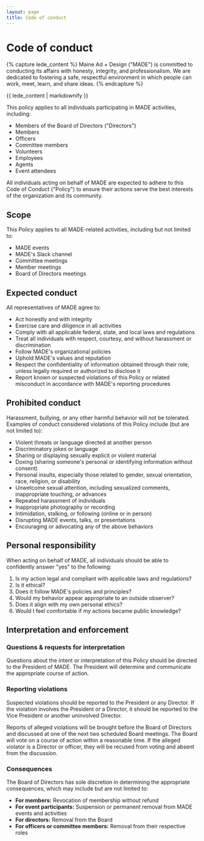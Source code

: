 ```yaml
---
layout: page
title: Code of conduct
---
```


# Code of conduct

{% capture lede_content %}
Maine Ad + Design ("MADE") is committed to conducting its affairs with honesty, integrity, and professionalism. We are dedicated to fostering a safe, respectful environment in which people can work, meet, learn, and share ideas.
{% endcapture %}

<div class="lede">
{{ lede_content | markdownify }}
</div>

This policy applies to all individuals participating in MADE activities, including:
* Members of the Board of Directors ("Directors")
* Members
* Officers
* Committee members
* Volunteers
* Employees
* Agents
* Event attendees

All individuals acting on behalf of MADE are expected to adhere to this Code of Conduct ("Policy") to ensure their actions serve the best interests of the organization and its community.

## Scope

This Policy applies to all MADE-related activities, including but not limited to:
* MADE events
* MADE's Slack channel
* Committee meetings
* Member meetings
* Board of Directors meetings

## Expected conduct

All representatives of MADE agree to:
* Act honestly and with integrity
* Exercise care and diligence in all activities
* Comply with all applicable federal, state, and local laws and regulations
* Treat all individuals with respect, courtesy, and without harassment or discrimination
* Follow MADE's organizational policies
* Uphold MADE's values and reputation
* Respect the confidentiality of information obtained through their role, unless legally required or authorized to disclose it
* Report known or suspected violations of this Policy or related misconduct in accordance with MADE's reporting procedures

## Prohibited conduct

Harassment, bullying, or any other harmful behavior will not be tolerated. Examples of conduct considered violations of this Policy include (but are not limited to):
* Violent threats or language directed at another person
* Discriminatory jokes or language
* Sharing or displaying sexually explicit or violent material
* Doxing (sharing someone's personal or identifying information without consent)
* Personal insults, especially those related to gender, sexual orientation, race, religion, or disability
* Unwelcome sexual attention, including sexualized comments, inappropriate touching, or advances
* Repeated harassment of individuals
* Inappropriate photography or recording
* Intimidation, stalking, or following (online or in person)
* Disrupting MADE events, talks, or presentations
* Encouraging or advocating any of the above behaviors

## Personal responsibility

When acting on behalf of MADE, all individuals should be able to confidently answer "yes" to the following:
1. Is my action legal and compliant with applicable laws and regulations?
2. Is it ethical?
3. Does it follow MADE's policies and principles?
4. Would my behavior appear appropriate to an outside observer?
5. Does it align with my own personal ethics?
6. Would I feel comfortable if my actions became public knowledge?

## Interpretation and enforcement

### Questions & requests for interpretation

Questions about the intent or interpretation of this Policy should be directed to the President of MADE. The President will determine and communicate the appropriate course of action.

### Reporting violations

Suspected violations should be reported to the President or any Director. If the violation involves the President or a Director, it should be reported to the Vice President or another uninvolved Director.

Reports of alleged violations will be brought before the Board of Directors and discussed at one of the next two scheduled Board meetings. The Board will vote on a course of action within a reasonable time. If the alleged violator is a Director or officer, they will be recused from voting and absent from the discussion.

### Consequences

The Board of Directors has sole discretion in determining the appropriate consequences, which may include but are not limited to:
* **For members:** Revocation of membership without refund
* **For event participants:** Suspension or permanent removal from MADE events and activities
* **For directors:** Removal from the Board
* **For officers or committee members:** Removal from their respective roles